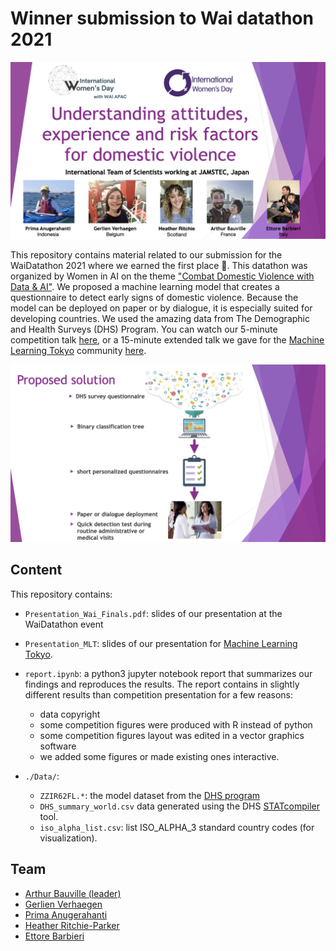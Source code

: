 # Winner submission to Wai datathon 2021

![cover slide](./Figures/Cover_slide.png)

This repository contains material related to our submission for the WaiDatathon 2021 where we earned the first place 🥇.
This datathon was organized by Women in AI on the theme ["Combat Domestic Violence with Data & AI"](https://www.womeninai.co/waidatathon-details). We proposed a machine learning model that creates a questionnaire to detect early signs of domestic violence. Because the model can be deployed on paper or by dialogue, it is especially suited for developing countries. We used the amazing data from The Demographic and Health Surveys (DHS) Program. You can watch our 5-minute competition talk [here](https://lnkd.in/gBupkte), or a 15-minute extended talk we gave for the [Machine Learning Tokyo](https://github.com/Machine-Learning-Tokyo) community [here](https://www.youtube.com/watch?v=nO7Y22k9otg).

![cover slide](./Figures/Proposed_solution.png)

## Content

This repository contains:

- `Presentation_Wai_Finals.pdf`: slides of our presentation at the WaiDatathon event
- `Presentation_MLT`: slides of our presentation for [Machine Learning Tokyo](https://github.com/Machine-Learning-Tokyo).
- `report.ipynb`: a python3 jupyter notebook report that summarizes our findings and reproduces the results. The report contains in slightly different results than competition presentation for a few reasons:

    - data copyright
    - some competition figures were produced with R instead of python
    - some competition figures layout was edited in a vector graphics software
    - we added some figures or made existing ones interactive.
- `./Data/`: 
    - `ZZIR62FL.*`: the model dataset from the [DHS program](dhsprogram.com)
    - `DHS_summary_world.csv` data generated using the DHS [STATcompiler](STATcompiler.com) tool.
    - `iso_alpha_list.csv`: list ISO_ALPHA_3 standard country codes (for visualization).

## Team

- [Arthur Bauville (leader)](https://www.linkedin.com/in/arthur-bauville-a734871ba/)
- [Gerlien Verhaegen](https://www.linkedin.com/in/gerlien-verhaegen-695b4868/)
- [Prima Anugerahanti](https://www.linkedin.com/in/prima-anugerahanti-248b17a1/)
- [Heather Ritchie-Parker](https://www.linkedin.com/in/heather-ritchie-b3483476/)
- [Ettore Barbieri](https://www.linkedin.com/in/ettorebarbieri/)